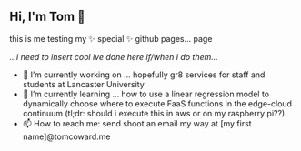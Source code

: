 ## Hi, I'm Tom 👋

this is me testing my ✨ special ✨ github pages... page

*...i need to insert cool ive done here if/when i do them...*

- 🔭 I’m currently working on ... hopefully gr8 services for staff and students at Lancaster University
- 🌱 I’m currently learning ... how to use a linear regression model to dynamically choose where to execute FaaS functions in the edge-cloud continuum (tl;dr: should i execute this in aws or on my raspberry pi??)
- 📫 How to reach me: send shoot an email my way at [my first name]@tomcoward.me
